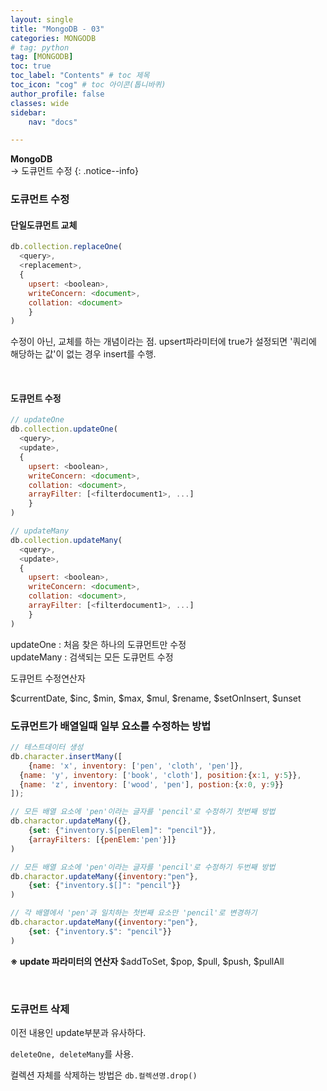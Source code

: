 ```yaml
---
layout: single
title: "MongoDB - 03"
categories: MONGODB
# tag: python
tag: [MONGODB]
toc: true
toc_label: "Contents" # toc 제목
toc_icon: "cog" # toc 아이콘(톱니바퀴)
author_profile: false
classes: wide
sidebar:
    nav: "docs"

---
```




**MongoDB** 
<br> → 도큐먼트 수정
{: .notice--info}



### 도큐먼트 수정

#### 단일도큐먼트 교체

```javascript
db.collection.replaceOne(
  <query>,
  <replacement>,
  {
  	upsert: <boolean>,
  	writeConcern: <document>,
  	collation: <document>
	}
)
```

수정이 아닌, 교체를 하는 개념이라는 점. upsert파라미터에 true가 설정되면 '쿼리에 해당하는 값'이 없는 경우 insert를 수행.

<br>

#### 도큐먼트 수정

```javascript
// updateOne
db.collection.updateOne(
  <query>,
  <update>,
  {
  	upsert: <boolean>,
  	writeConcern: <document>,
  	collation: <document>,
  	arrayFilter: [<filterdocument1>, ...]
	}
)

// updateMany
db.collection.updateMany(
  <query>,
  <update>,
  {
  	upsert: <boolean>,
  	writeConcern: <document>,
  	collation: <document>,
  	arrayFilter: [<filterdocument1>, ...]
	}
)
```

updateOne : 처음 찾은 하나의 도큐먼트만 수정  
updateMany : 검색되는 모든 도큐먼트 수정



도큐먼트 수정연산자

$currentDate, $inc, $min, $max, $mul, $rename, $setOnInsert, $unset



### 도큐먼트가 배열일때 일부 요소를 수정하는 방법

```javascript
// 테스트데이터 생성
db.character.insertMany([
	{name: 'x', inventory: ['pen', 'cloth', 'pen']},
  {name: 'y', inventory: ['book', 'cloth'], position:{x:1, y:5}},
  {name: 'z', inventory: ['wood', 'pen'], postion:{x:0, y:9}}
]);

// 모든 배열 요소에 'pen'이라는 글자를 'pencil'로 수정하기 첫번째 방법
db.charactor.updateMany({},
	{set: {"inventory.$[penElem]": "pencil"}},
	{arrayFilters: [{penElem:'pen'}]}
)

// 모든 배열 요소에 'pen'이라는 글자를 'pencil'로 수정하기 두번째 방법
db.charactor.updateMany({inventory:"pen"},
	{set: {"inventory.$[]": "pencil"}}
)

// 각 배열에서 'pen'과 일치하는 첫번째 요소만 'pencil'로 변경하기
db.charactor.updateMany({inventory:"pen"},
	{set: {"inventory.$": "pencil"}}
)
```



**※ update 파라미터의 연산자**
$addToSet, $pop, $pull, $push, $pullAll

<br>

### 도큐먼트 삭제

이전 내용인 update부분과 유사하다.

`deleteOne, deleteMany`를 사용.

컬렉션 자체를 삭제하는 방법은 `db.컬렉션명.drop()`